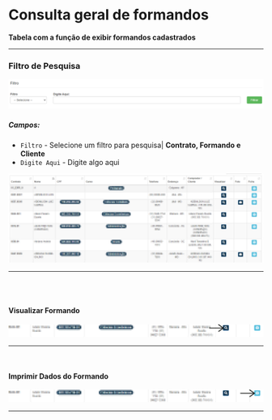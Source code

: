 # Consulta geral de formandos 
**Tabela com a função de exibir formandos cadastrados**
***
### Filtro de Pesquisa
![](../../../img/filtroPesquisaFormandos.png)

##### **Campos**:

* `Filtro` - Selecione um filtro para pesquisa| **Contrato, Formando e Cliente**
* `Digite Aqui` - Digite algo aqui

![](../../../img/tabelaDeFormandos.jpg)
***
<br>
<br>

#### Visualizar Formando
![](../../../img/vizuFormandoEimprimir.jpg)
***
<br>

#### Imprimir Dados do Formando
![](../../../img/imprimirFormando.jpg)
***